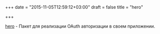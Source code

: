 +++
date = "2015-11-05T12:59:12+03:00"
draft = false
title = "hero"

+++

<p><a href="https://github.com/gernest/hero">hero</a>&nbsp;- Пакет для реализации OAuth авторизации в своем приложении.</p>

